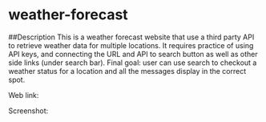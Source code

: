 # weather-forecast

##Description
This is a weather forecast website that use a third party API to retrieve weather data for multiple locations. It requires practice of using API keys, and connecting the URL and API to search button as well as other side links (under search bar). Final goal: user can use search to checkout a weather status for a location and all the messages display in the correct spot.

Web link:


Screenshot:
